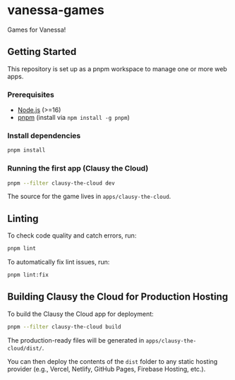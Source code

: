 # vanessa-games

Games for Vanessa!

## Getting Started

This repository is set up as a pnpm workspace to manage one or more web apps.

### Prerequisites

- [Node.js](https://nodejs.org/) (>=16)
- [pnpm](https://pnpm.io/) (install via `npm install -g pnpm`)

### Install dependencies

```bash
pnpm install
```

### Running the first app (Clausy the Cloud)

```bash
pnpm --filter clausy-the-cloud dev
```

The source for the game lives in `apps/clausy-the-cloud`.

## Linting

To check code quality and catch errors, run:

```bash
pnpm lint
```

To automatically fix lint issues, run:

```bash
pnpm lint:fix
```

## Building Clausy the Cloud for Production Hosting

To build the Clausy the Cloud app for deployment:

```bash
pnpm --filter clausy-the-cloud build
```

The production-ready files will be generated in `apps/clausy-the-cloud/dist/`.

You can then deploy the contents of the `dist` folder to any static hosting provider (e.g., Vercel, Netlify, GitHub Pages, Firebase Hosting, etc.).
